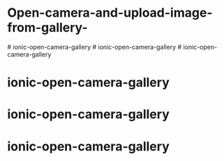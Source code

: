 # Open-camera-and-upload-image-from-gallery-
#   i o n i c - o p e n - c a m e r a - g a l l e r y  
 #   i o n i c - o p e n - c a m e r a - g a l l e r y  
 # ionic-open-camera-gallery
# ionic-open-camera-gallery
# ionic-open-camera-gallery
# ionic-open-camera-gallery
